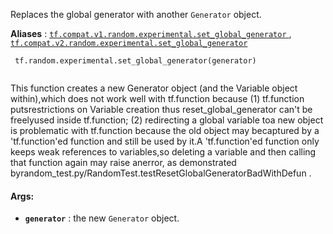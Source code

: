 Replaces the global generator with another  `Generator`  object.

**Aliases** : [ `tf.compat.v1.random.experimental.set_global_generator` ](/api_docs/python/tf/random/experimental/set_global_generator), [ `tf.compat.v2.random.experimental.set_global_generator` ](/api_docs/python/tf/random/experimental/set_global_generator)

```
 tf.random.experimental.set_global_generator(generator)
 
```

This function creates a new Generator object (and the Variable object within),which does not work well with tf.function because (1) tf.function putsrestrictions on Variable creation thus reset_global_generator can't be freelyused inside tf.function; (2) redirecting a global variable toa new object is problematic with tf.function because the old object may becaptured by a 'tf.function'ed function and still be used by it.A 'tf.function'ed function only keeps weak references to variables,so deleting a variable and then calling that function again may raise anerror, as demonstrated byrandom_test.py/RandomTest.testResetGlobalGeneratorBadWithDefun .

#### Args:
- **`generator`** : the new  `Generator`  object.
